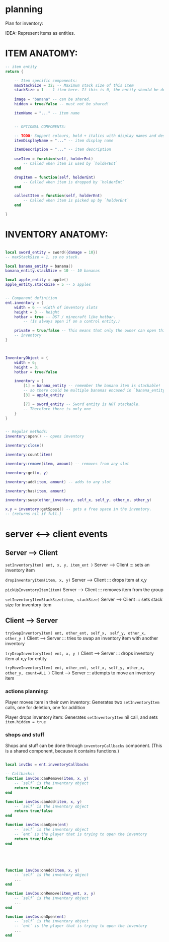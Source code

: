 
# planning

Plan for inventory:


IDEA:
Represent items as entities.



# ITEM ANATOMY:
```lua
-- item entity
return {

    -- Item specific components:
    maxStackSize = 32; -- Maximum stack size of this item
    stackSize = 1 -- 1 item here. If this is 0, the entity should be deleted.
    
    image = "banana" -- can be shared.
    hidden = true/false -- must not be shared!

    itemName = "..." -- item name


    -- OPTIONAL COMPONENTS:

    -- TODO: Support colours, bold + italics with display names and descriptions.
    itemDisplayName = "..." -- item display name

    itemDescription = "..." -- item description
    
    useItem = function(self, holderEnt)
        -- Called when item is used by `holderEnt`
    end

    dropItem = function(self, holderEnt)
        -- Called when item is dropped by `holderEnt`
    end

    collectItem = function(self, holderEnt)
        -- Called when item is picked up by `holderEnt`
    end

}
```




# INVENTORY ANATOMY:
```lua

local sword_entity = sword({damage = 10})
-- maxStackSize = 1, so no stack.

local banana_entity = banana()
banana_entity.stackSize = 10 -- 10 bananas

local apple_entity = apple()
apple_entity.stackSize = 5 -- 5 apples


-- Component definition
ent.inventory = {
    width = 6 -- width of inventory slots
    height = 3 -- height
    hotbar = true -- DST / minecraft like hotbar.
        -- (Is always open if on a control entity.)

    private = true/false -- This means that only the owner can open this
    -- inventory
}



InventoryObject = {
    width = 6;
    height = 3;
    hotbar = true/false

    inventory = {
        [1] = banana_entity -- remember the banana item is stackable!
        -- so there could be multiple bananas encased in `banana_entity`.
        [3] = apple_entity

        [7] = sword_entity -- Sword entity is NOT stackable.
        -- Therefore there is only one
    }
}


-- Regular methods:
inventory:open() -- opens inventory

inventory:close()

inventory:count(item)

inventory:remove(item, amount) -- removes from any slot

inventory:get(x, y)

inventory:add(item, amount) -- adds to any slot

inventory:has(item, amount)

inventory:swap(other_inventory, self_x, self_y, other_x, other_y)

x,y = inventory:getSpace() -- gets a free space in the inventory.
-- (returns nil if full.)

```


# server <--> client  events
## Server --> Client
`setInventoryItem( ent, x, y, item_ent )`
Server --> Client ::: sets an inventory item

`dropInventoryItem(item, x, y)`
Server --> Client ::: drops item at x,y

`pickUpInventoryItem(item)` 
Server --> Client ::: removes item from the group

`setInventoryItemStackSize(item, stackSize)`
Server --> Client ::: sets stack size for inventory item



## Client --> Server
`trySwapInventoryItem( ent, other_ent, self_x, `
                        `self_y, other_x, other_y )`
Client --> Server ::: tries to swap an inventory item with another inventory

`tryDropInventoryItem( ent, x, y )`
Client --> Server ::: drops inventory item at x,y for entity

`tryMoveInventoryItem( ent, other_ent, self_x, self_y, other_x, `
                        `other_y, count=ALL )`
Client --> Server ::: attempts to move an inventory item


### actions planning:
Player moves item in their own inventory:
Generates two `setInventoryItem` calls, one for deletion, one for addition

Player drops inventory item:
Generates `setInventoryItem` nil call, and sets `item.hidden = true`




### shops and stuff
Shops and stuff can be done through `inventoryCallbacks` component.
(This is a shared component, because it contains functions.)


```lua

local invCbs = ent.inventoryCallbacks

-- Callbacks:
function invCbs:canRemove(item, x, y)
    -- `self` is the inventory object
    return true/false
end

function invCbs:canAdd(item, x, y)
    -- `self` is the inventory object
    return true/false
end

function invCbs:canOpen(ent)
    -- `self` is the inventory object
    -- `ent` is the player that is trying to open the inventory
    return true/false
end





function invCbs:onAdd(item, x, y)
    -- `self` is the inventory object
    ...
end

function invCbs:onRemove(item_ent, x, y)
    -- `self` is the inventory object
    ...
end

function invCbs:onOpen(ent)
    -- `self` is the inventory object
    -- `ent` is the player that is trying to open the inventory
    ...
end



```




